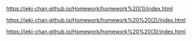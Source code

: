 https://jeki-chan.github.io/Homework/homework%20(1)/index.html

https://jeki-chan.github.io/Homework/homework%20%20(2)/index.html

https://jeki-chan.github.io/Homework/homework%20%20(3)/index.html

